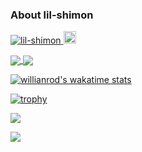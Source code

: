 ### About lil-shimon

<!--
**lil-shimon/lil-shimon** is a ✨ _special_ ✨ repository because its `README.md` (this file) appears on your GitHub profile.

Here are some ideas to get you started:

- 🔭 I’m currently working on ...
- 🌱 I’m currently learning ...
- 👯 I’m looking to collaborate on ...
- 🤔 I’m looking for help with ...
- 💬 Ask me about ...
- 📫 How to reach me: ...
- 😄 Pronouns: ...
- ⚡ Fun fact: ...
-->

<p align="left"> 
  <a href="https://github.com/lil-shimon/lil-shimon/">
    <img src="https://komarev.com/ghpvc/?username=lil-shimon" alt="lil-shimon" />
  </a>
  <a href="https://github.com/lil-shimon">
    <img height="20" src="https://img.shields.io/github/followers/lil-shimon?label=follow&logo=github&style=flat" />
  </a>
</p>

<a href="https://github.com/anuraghazra/github-readme-stats">
  <img align="center" src="https://github-readme-stats.vercel.app/api/top-langs/?username=lil-shimon&theme=radical&count_private=true&layout=compact&hide=javascript,html,css&langs_count=8" />
</a>
<a href="https://github.com/anuraghazra/convoychat">
  <img align="center" src="https://github-readme-stats.vercel.app/api?username=lil-shimon&show_icons=true&count_private=true&theme=radical&hide=contribs&show_icons=true" />
</a>

[![willianrod's wakatime stats](https://github-readme-stats.vercel.app/api/wakatime?username=lil-shimon&layout=compact&theme=radical)](https://github.com/anuraghazra/github-readme-stats)

[![trophy](https://github-profile-trophy.vercel.app/?username=lil-shimon&theme=onedark)](https://github.com/ryo-ma/github-profile-trophy)


<p align="left>
          <a>
          ![](https://github-profile-summary-cards.vercel.app/api/cards/most-commit-language?username=lil-shimon&theme=github_dark)
           <img align="center" src="https://github-profile-summary-cards.vercel.app/api/cards/most-commit-language?username=lil-shimon&theme=github_dark" />
          </a>
          <a>
          <img align="center" src="https://github-profile-summary-cards.vercel.app/api/cards/repos-per-language?username=lil-shimon&theme=github_dark" />
          </a>
</p>

![](https://github-profile-summary-cards.vercel.app/api/cards/profile-details?username=lil-shimon&theme=github_dark)
